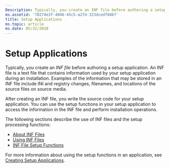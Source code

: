 ```yaml
---
Description: Typically, you create an INF file before authoring a setup application.
ms.assetid: '78274e3f-4846-45c5-a2fd-323dcedf84bf'
title: Setup Applications
ms.topic: article
ms.date: 05/31/2018
---
```


# Setup Applications

Typically, you create an *INF file* before authoring a setup application. An INF file is a text file that contains information used by your setup application during an installation. Examples of the information that may be stored in an INF file include INI and registry changes, filenames, and locations of the source files on source media.

After creating an INF file, you write the source code for your setup application. You can use the setup functions in your setup application to access the information in the INF file and perform installation operations.

The following sections describe the use of INF files and the setup processing functions:

-   [About INF Files](about-inf-files.md)
-   [Using INF Files](using-inf-files.md)
-   [INF File Setup Functions](inf-file-setup-functions.md)

For more information about using the setup functions in an application, see [Creating Setup Applications](creating-setup-applications.md).

 

 



